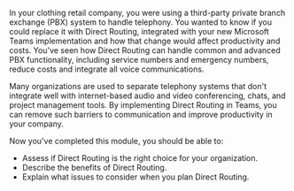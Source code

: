 In your clothing retail company, you were using a third-party private branch exchange (PBX) system to handle telephony. You wanted to know if you could replace it with Direct Routing, integrated with your new Microsoft Teams implementation and how that change would affect productivity and costs. You've seen how Direct Routing can handle common and advanced PBX functionality, including service numbers and emergency numbers, reduce costs and integrate all voice communications.

Many organizations are used to separate telephony systems that don't integrate well with internet-based audio and video conferencing, chats, and project management tools. By implementing Direct Routing in Teams, you can remove such barriers to communication and improve productivity in your company.

Now you've completed this module, you should be able to:

- Assess if Direct Routing is the right choice for your organization.
- Describe the benefits of Direct Routing.
- Explain what issues to consider when you plan Direct Routing.

